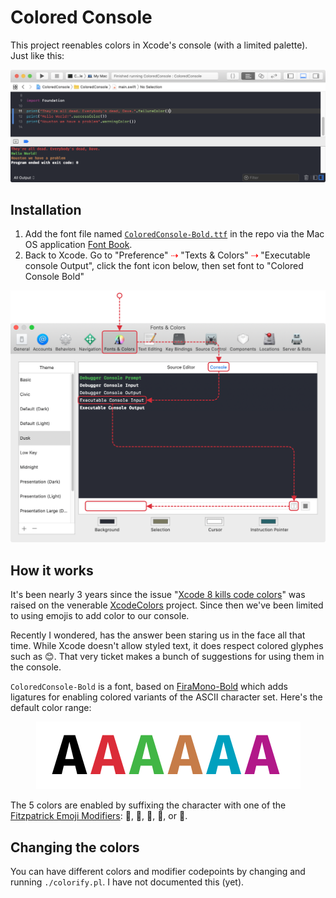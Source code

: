 # Colored Console

This project reenables colors in Xcode's console (with a limited palette). Just like this:

<center><img src="xcode-console.png" width="960" /></center>

## Installation

1. Add the font file named [`ColoredConsole-Bold.ttf`](ColoredConsole-Bold.ttf) in the repo via the Mac OS application [Font Book](https://en.wikipedia.org/wiki/Font_Book).
2. Back to Xcode. Go to "Preference" <font color="#ff0000">&#8674;</font> "Texts & Colors" <font color="#ff0000">&#8674;</font> "Executable console Output", click the font icon below, then set font to "Colored Console Bold"

<center><img src="xcode-preferences.png" width="800" /></center>


## How it works

It's been nearly 3 years since the issue "[Xcode 8 kills code colors](https://github.com/robbiehanson/XcodeColors/issues/88)" was raised on the venerable [XcodeColors](https://github.com/robbiehanson/XcodeColors) project. Since then we've been limited to using emojis to add color to our console.

Recently I wondered, has the answer been staring us in the face all that time. While Xcode doesn't allow styled text, it does respect colored glyphes such as 😊. That very ticket makes a bunch of suggestions for using them in the console.

`ColoredConsole-Bold` is a font, based on [FiraMono-Bold](http://mozilla.github.io/Fira/) which adds ligatures for enabling colored variants of the ASCII character set. Here's the default color range:

<center><img src="color-range.png" width="423"/></center>

The 5 colors are enabled by suffixing the character with one of the [Fitzpatrick Emoji Modifiers](https://www.unicode.org/reports/tr51/#Emoji_Modifiers_Table): &#x2060;&#x1F3FB;, &#x2060;&#x1F3FC;, &#x2060;&#x1F3FD;, &#x2060;&#x1F3FE;, or &#x2060;&#x1F3FF;.

## Changing the colors

You can have different colors and modifier codepoints by changing and running `./colorify.pl`.  I have not documented this (yet).